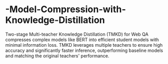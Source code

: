 # -Model-Compression-with-Knowledge-Distillation
Two-stage Multi-teacher Knowledge Distillation (TMKD) for Web QA compresses complex models like BERT into efficient student models with minimal information loss. TMKD leverages multiple teachers to ensure high accuracy and significantly faster inference, outperforming baseline models and matching the original teachers' performance. 
